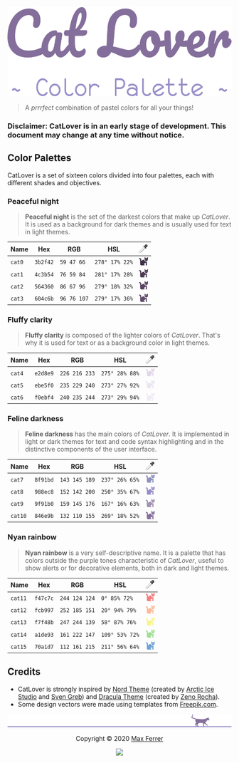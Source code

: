 <p align="center"><img src="assets/banner.png" height="200px"></img></p>

> A _prrrfect_ combination of pastel colors for all your things!

### Disclaimer: CatLover is in an early stage of development. This document may change at any time without notice.

## Color Palettes

CatLover is a set of sixteen colors divided into four palettes, each with different shades and objectives.

### Peaceful night

> __Peaceful night__ is the set of the darkest colors that make up _CatLover_. It is used as a background for dark themes and is usually used for text in light themes.

Name    | Hex       | RGB           | HSL           | ![Color Picker](assets/eyedropper.png)
---     | ---       | ---           | ---           | ---
`cat0`  | `3b2f42`  | `59 47 66`    | `278° 17% 22%`| ![cat0](assets/cat0.png)
`cat1`  | `4c3b54`  | `76 59 84`    | `281° 17% 28%`| ![cat1](assets/cat1.png)
`cat2`  | `564360`  | `86 67 96`    | `279° 18% 32%`| ![cat2](assets/cat2.png)
`cat3`  | `604c6b`  | `96 76 107`   | `279° 17% 36%`| ![cat3](assets/cat3.png)

### Fluffy clarity

> __Fluffy clarity__ is composed of the lighter colors of _CatLover_. That's why it is used for text or as a background color in light themes.

Name    | Hex       | RGB           | HSL           | ![Color Picker](assets/eyedropper.png)
---     | ---       | ---           | ---           | ---
`cat4`  | `e2d8e9`  | `226 216 233` | `275° 28% 88%`| ![cat4](assets/cat4.png)
`cat5`  | `ebe5f0`  | `235 229 240` | `273° 27% 92%`| ![cat5](assets/cat5.png)
`cat6`  | `f0ebf4`  | `240 235 244` | `273° 29% 94%`| ![cat6](assets/cat6.png)

### Feline darkness

> __Feline darkness__ has the main colors of _CatLover_. It is implemented in light or dark themes for text and code syntax highlighting and in the distinctive components of the user interface.

Name    | Hex       | RGB           | HSL           | ![Color Picker](assets/eyedropper.png)
---     | ---       | ---           | ---           | ---
`cat7`  | `8f91bd`  | `143 145 189` | `237° 26% 65%`| ![cat7](assets/cat7.png)
`cat8`  | `988ec8`  | `152 142 200` | `250° 35% 67%`| ![cat8](assets/cat8.png)
`cat9`  | `9f91b0`  | `159 145 176` | `167° 16% 63%`| ![cat9](assets/cat9.png)
`cat10` | `846e9b`  | `132 110 155` | `269° 18% 52%`| ![cat10](assets/cat10.png)

### Nyan rainbow

> __Nyan rainbow__ is a very self-descriptive name. It is a palette that has colors outside the purple tones characteristic of _CatLover_, useful to show alerts or for decorative elements, both in dark and light themes.

Name    | Hex       | RGB           | HSL           | ![Color Picker](assets/eyedropper.png)
---     | ---       | ---           | ---           | ---
`cat11` | `f47c7c`  | `244 124 124` | `0° 85% 72%`  | ![cat11](assets/cat11.png)
`cat12` | `fcb997`  | `252 185 151` | `20° 94% 79%` | ![cat12](assets/cat12.png)
`cat13` | `f7f48b`  | `247 244 139` | `58° 87% 76%` | ![cat13](assets/cat13.png)
`cat14` | `a1de93`  | `161 222 147` | `109° 53% 72%`| ![cat14](assets/cat14.png)
`cat15` | `70a1d7`  | `112 161 215` | `211° 56% 64%`| ![cat15](assets/cat15.png)

## Credits

- CatLover is strongly inspired by [Nord Theme](https://www.nordtheme.com) (created by [Arctic Ice Studio](https://www.arcticicestudio.com/) and [Sven Greb](https://www.svengreb.de/)) and [Dracula Theme](https://draculatheme.com/) (created by [Zeno Rocha](https://github.com/zenorocha)).
- Some design vectors were made using templates from [Freepik.com](https://www.freepik.com).

<p align="center"><img src="assets/separator.png"></img></p>

<p align="center">Copyright &copy; 2020 <a href="https://github.com/PandaFoss" target="_blank">Max Ferrer</a></p>

<p align="center"><a src="LICENSE"><img src="https://img.shields.io/static/v1.svg?style=flat-square&label=License&message=MIT&logoColor=f0ebf4&logo=github&colorA=604c6b&colorB=988ec8"/></a></p>
